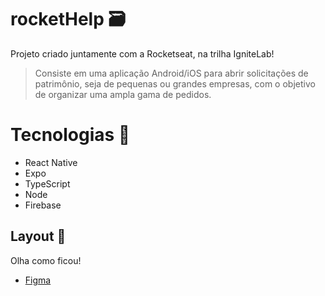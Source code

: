# rocketHelp 🗃
Projeto criado juntamente com a Rocketseat, na trilha IgniteLab!
> Consiste em uma aplicação Android/iOS para abrir solicitações de patrimônio, seja de pequenas ou grandes empresas, com o objetivo de organizar uma ampla gama de pedidos.

# Tecnologias 🚀

- React Native
- Expo
- TypeScript
- Node
- Firebase

## Layout 👀

Olha como ficou!

- [Figma](https://www.figma.com/file/lw9G31WBNrKaAp6IIphlhA/Rocket-Help---Ignite-Lab?node-id=47%3A273)
